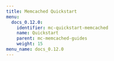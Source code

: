 ```yaml
---
title: Memcached Quickstart
menu:
  docs_0.12.0:
    identifier: mc-quickstart-memcached
    name: Quickstart
    parent: mc-memcached-guides
    weight: 15
menu_name: docs_0.12.0
---
```


